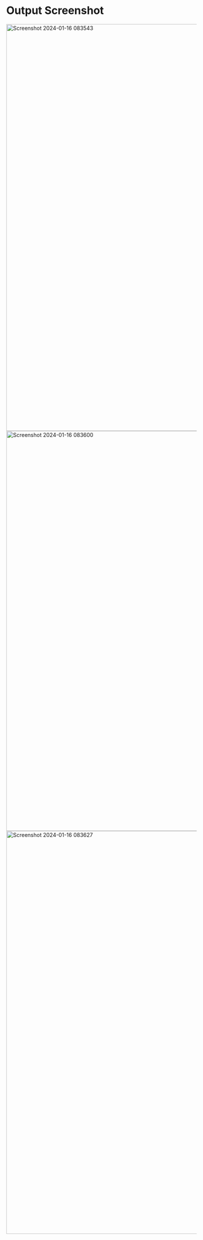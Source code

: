 # Output Screenshot

<img width="1074" alt="Screenshot 2024-01-16 083543" src="https://github.com/akshata1224/SearchBar/assets/73269344/d5433eb1-f62d-4863-b3e7-b7cc37ded85d">
<img width="1056" alt="Screenshot 2024-01-16 083600" src="https://github.com/akshata1224/SearchBar/assets/73269344/19a6f65a-8b24-4c15-bb0b-ecb2101dbec4">
<img width="1064" alt="Screenshot 2024-01-16 083627" src="https://github.com/akshata1224/SearchBar/assets/73269344/fc83ebc5-508d-4250-a9fd-946d11cc93f9">
